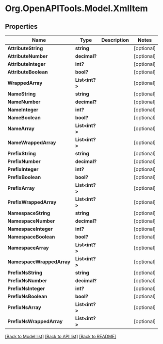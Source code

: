 # Org.OpenAPITools.Model.XmlItem
## Properties

Name | Type | Description | Notes
------------ | ------------- | ------------- | -------------
**AttributeString** | **string** |  | [optional] 
**AttributeNumber** | **decimal?** |  | [optional] 
**AttributeInteger** | **int?** |  | [optional] 
**AttributeBoolean** | **bool?** |  | [optional] 
**WrappedArray** | **List&lt;int?&gt;** |  | [optional] 
**NameString** | **string** |  | [optional] 
**NameNumber** | **decimal?** |  | [optional] 
**NameInteger** | **int?** |  | [optional] 
**NameBoolean** | **bool?** |  | [optional] 
**NameArray** | **List&lt;int?&gt;** |  | [optional] 
**NameWrappedArray** | **List&lt;int?&gt;** |  | [optional] 
**PrefixString** | **string** |  | [optional] 
**PrefixNumber** | **decimal?** |  | [optional] 
**PrefixInteger** | **int?** |  | [optional] 
**PrefixBoolean** | **bool?** |  | [optional] 
**PrefixArray** | **List&lt;int?&gt;** |  | [optional] 
**PrefixWrappedArray** | **List&lt;int?&gt;** |  | [optional] 
**NamespaceString** | **string** |  | [optional] 
**NamespaceNumber** | **decimal?** |  | [optional] 
**NamespaceInteger** | **int?** |  | [optional] 
**NamespaceBoolean** | **bool?** |  | [optional] 
**NamespaceArray** | **List&lt;int?&gt;** |  | [optional] 
**NamespaceWrappedArray** | **List&lt;int?&gt;** |  | [optional] 
**PrefixNsString** | **string** |  | [optional] 
**PrefixNsNumber** | **decimal?** |  | [optional] 
**PrefixNsInteger** | **int?** |  | [optional] 
**PrefixNsBoolean** | **bool?** |  | [optional] 
**PrefixNsArray** | **List&lt;int?&gt;** |  | [optional] 
**PrefixNsWrappedArray** | **List&lt;int?&gt;** |  | [optional] 

[[Back to Model list]](../README.md#documentation-for-models) [[Back to API list]](../README.md#documentation-for-api-endpoints) [[Back to README]](../README.md)

